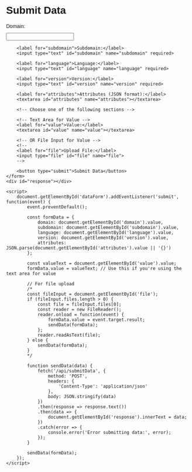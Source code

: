 <!-- src/main/resources/static/index.html -->
<!DOCTYPE html>
<html lang="en">
<head>
    <meta charset="UTF-8">
    <meta name="viewport" content="width=device-width, initial-scale=1.0">
    <title>Submit Data</title>
    <style>
        body {
            font-family: Arial, sans-serif;
            padding: 20px;
        }
        form {
            max-width: 600px;
            margin: auto;
        }
        label, input, textarea {
            display: block;
            margin-bottom: 10px;
        }
        textarea {
            width: 100%;
            height: 100px;
        }
        button {
            padding: 10px 20px;
        }
        #response {
            margin-top: 20px;
            font-size: 1.2em;
        }
    </style>
</head>
<body>
    <h1>Submit Data</h1>
    <form id="dataForm">
        <label for="domain">Domain:</label>
        <input type="text" id="domain" name="domain" required>
        
        <label for="subdomain">Subdomain:</label>
        <input type="text" id="subdomain" name="subdomain" required>
        
        <label for="language">Language:</label>
        <input type="text" id="language" name="language" required>
        
        <label for="version">Version:</label>
        <input type="text" id="version" name="version" required>
        
        <label for="attributes">Attributes (JSON format):</label>
        <textarea id="attributes" name="attributes"></textarea>

        <!-- Choose one of the following sections -->

        <!-- Text Area for Value -->
        <label for="value">Value:</label>
        <textarea id="value" name="value"></textarea>

        <!-- OR File Input for Value -->
        <!--
        <label for="file">Upload File:</label>
        <input type="file" id="file" name="file">
        -->

        <button type="submit">Submit Data</button>
    </form>
    <div id="response"></div>

    <script>
        document.getElementById('dataForm').addEventListener('submit', function(event) {
            event.preventDefault();

            const formData = {
                domain: document.getElementById('domain').value,
                subdomain: document.getElementById('subdomain').value,
                language: document.getElementById('language').value,
                version: document.getElementById('version').value,
                attributes: JSON.parse(document.getElementById('attributes').value || '{}')
            };

            const valueText = document.getElementById('value').value;
            formData.value = valueText; // Use this if you're using the text area for value

            // For file upload
            /*
            const fileInput = document.getElementById('file');
            if (fileInput.files.length > 0) {
                const file = fileInput.files[0];
                const reader = new FileReader();
                reader.onload = function(event) {
                    formData.value = event.target.result;
                    sendData(formData);
                };
                reader.readAsText(file);
            } else {
                sendData(formData);
            }
            */

            function sendData(data) {
                fetch('/api/submitData', {
                    method: 'POST',
                    headers: {
                        'Content-Type': 'application/json'
                    },
                    body: JSON.stringify(data)
                })
                .then(response => response.text())
                .then(data => {
                    document.getElementById('response').innerText = data;
                })
                .catch(error => {
                    console.error('Error submitting data:', error);
                });
            }

            sendData(formData);
        });
    </script>
</body>
</html>
